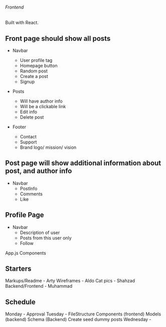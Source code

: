 ###### Frontend

Built with React.

## Front page should show all posts
* Navbar
  * User profile tag
  * Homepage button
  * Random post
  * Create a post
  * Signup
* Posts
  * Will have author info
  * Will be a clickable link
  * Edit info
  * Delete post

* Footer
  * Contact
  * Support
  * Brand logo/ mission/ vision

## Post page will show additional information about post, and author info
* Navbar
  * PostInfo
  * Comments
  * Like

## Profile Page
* Navbar
  * Description of user
  * Posts from this user only
  * Follow
  
  
App.js
Components



## Starters
Markups/Readme - Arty
Wireframes - Aldo
Cat pics - Shahzad
Backend/Frontend - Muhammad

## Schedule 
Monday - Approval
Tuesday - FileStructure
Components (frontend)
Models (backend)
Schema (Backend)
Create seed dummy posts
Wednesday - 

